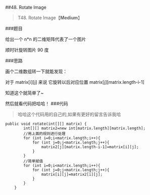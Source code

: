##48. Rotate Image
> T48. Rotate Image【**Medium**】

###题目

给出一个 n*n 的二维矩阵代表了一个图片

顺时针旋转图片 90 度


###思路

画个二维数组转一下就能发现：

对于 matrix[i][j] 来说 它旋转以后对应位置 matrix[j][matrix.length-i-1]

知道这个就简单了~

然后就看代码把哈哈！
###代码

>哈哈这个代码用的自己的,如果有更好的留言告诉我哈

```
public void rotate(int[][] matrix) {
        int[][] matrix2=new int[matrix.length][matrix.length];
        //用上面的规则进行处理
        for (int i=0;i<matrix.length;i++){
            for (int j=0;j<matrix.length;j++){
                matrix2[j][matrix.length-i-1]=matrix[i][j];
            }
        }
        //简单赋值
        for (int i=0;i<matrix.length;i++){
            for (int j=0;j<matrix.length;j++){
                matrix[i][j]=matrix2[i][j];
            }
        }
    }
```

